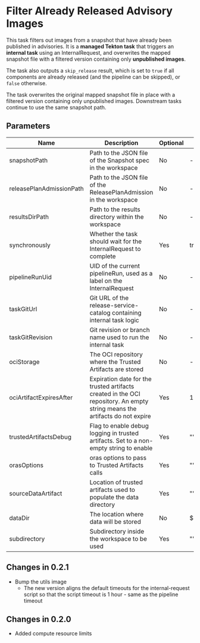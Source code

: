 # Filter Already Released Advisory Images

This task filters out images from a snapshot that have already been published in advisories.
It is a **managed Tekton task** that triggers an **internal task** using an InternalRequest,
and overwrites the mapped snapshot file with a filtered version containing only **unpublished images**.

The task also outputs a `skip_release` result, which is set to `true`
if all components are already released (and the pipeline can be skipped), or `false` otherwise.

The task overwrites the original mapped snapshot file in place with a filtered version containing only unpublished images. Downstream tasks continue to use the same snapshot path.

## Parameters

| Name                     | Description                                                                                                                | Optional  | Default value                                  |
|--------------------------|----------------------------------------------------------------------------------------------------------------------------|-----------|------------------------------------------------|
| snapshotPath             | Path to the JSON file of the Snapshot spec in the workspace                                                                | No        | -                                              |
| releasePlanAdmissionPath | Path to the JSON file of the ReleasePlanAdmission in the workspace                                                         | No        | -                                              |
| resultsDirPath           | Path to the results directory within the workspace                                                                         | No        | -                                              |
| synchronously            | Whether the task should wait for the InternalRequest to complete                                                           | Yes       | true                                           |
| pipelineRunUid           | UID of the current pipelineRun, used as a label on the InternalRequest                                                     | No        | -                                              |
| taskGitUrl               | Git URL of the release-service-catalog containing internal task logic                                                      | No        | -                                              |
| taskGitRevision          | Git revision or branch name used to run the internal task                                                                  | No        | -                                              |
| ociStorage               | The OCI repository where the Trusted Artifacts are stored                                                                  | No        | -                                              |
| ociArtifactExpiresAfter  | Expiration date for the trusted artifacts created in the OCI repository. An empty string means the artifacts do not expire | Yes       | 1d                                             |
| trustedArtifactsDebug    | Flag to enable debug logging in trusted artifacts. Set to a non-empty string to enable                                     | Yes       | ""                                             |
| orasOptions              | oras options to pass to Trusted Artifacts calls                                                                            | Yes       | ""                                             |
| sourceDataArtifact       | Location of trusted artifacts used to populate the data directory                                                          | Yes       | ""                                             |
| dataDir                  | The location where data will be stored                                                                                     | No        | $(workspaces.data.path)                        |
| subdirectory             | Subdirectory inside the workspace to be used                                                                               | Yes       | ""                                             |

## Changes in 0.2.1
* Bump the utils image
  * The new version aligns the default timeouts for the internal-request script
    so that the script timeout is 1 hour - same as the pipeline timeout

## Changes in 0.2.0
* Added compute resource limits
